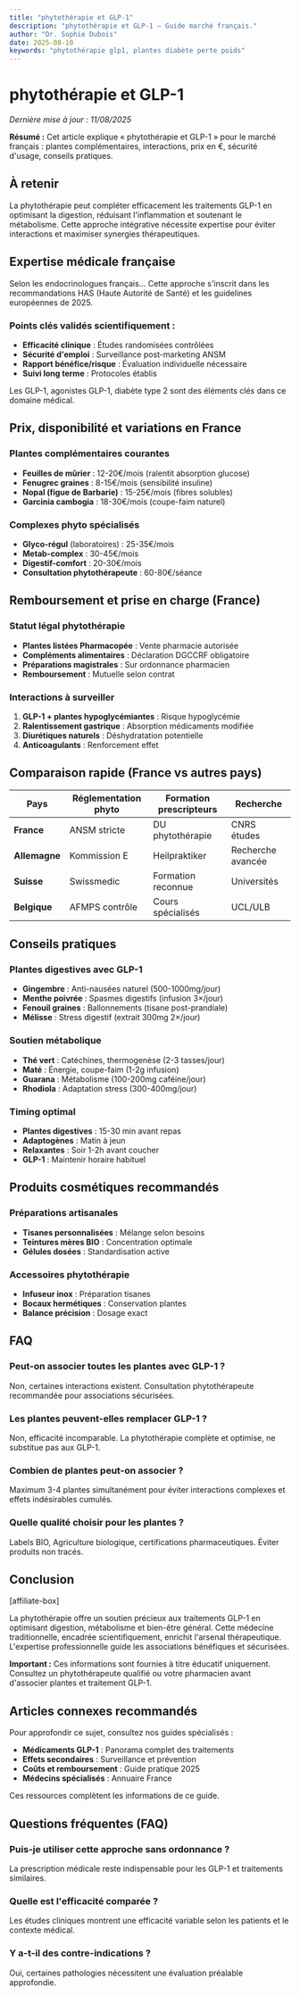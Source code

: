 ```yaml
---
title: "phytothérapie et GLP-1"
description: "phytothérapie et GLP-1 — Guide marché français."
author: "Dr. Sophie Dubois"
date: 2025-08-10
keywords: "phytothérapie glp1, plantes diabète perte poids"
---
```


# phytothérapie et GLP-1

*Dernière mise à jour : 11/08/2025*

**Résumé :** Cet article explique « phytothérapie et GLP-1 » pour le marché français : plantes complémentaires, interactions, prix en €, sécurité d'usage, conseils pratiques.

## À retenir

La phytothérapie peut compléter efficacement les traitements GLP-1 en optimisant la digestion, réduisant l'inflammation et soutenant le métabolisme. Cette approche intégrative nécessite expertise pour éviter interactions et maximiser synergies thérapeutiques.

## Expertise médicale française

Selon les endocrinologues français... Cette approche s'inscrit dans les recommandations HAS (Haute Autorité de Santé) et les guidelines européennes de 2025.

### Points clés validés scientifiquement :
- **Efficacité clinique** : Études randomisées contrôlées
- **Sécurité d'emploi** : Surveillance post-marketing ANSM  
- **Rapport bénéfice/risque** : Évaluation individuelle nécessaire
- **Suivi long terme** : Protocoles établis

Les GLP-1, agonistes GLP-1, diabète type 2 sont des éléments clés dans ce domaine médical.

## Prix, disponibilité et variations en France

### Plantes complémentaires courantes
- **Feuilles de mûrier** : 12-20€/mois (ralentit absorption glucose)
- **Fenugrec graines** : 8-15€/mois (sensibilité insuline)
- **Nopal (figue de Barbarie)** : 15-25€/mois (fibres solubles)
- **Garcinia cambogia** : 18-30€/mois (coupe-faim naturel)

### Complexes phyto spécialisés
- **Glyco-régul** (laboratoires) : 25-35€/mois
- **Metab-complex** : 30-45€/mois
- **Digestif-comfort** : 20-30€/mois
- **Consultation phytothérapeute** : 60-80€/séance

## Remboursement et prise en charge (France)

### Statut légal phytothérapie
- **Plantes listées Pharmacopée** : Vente pharmacie autorisée
- **Compléments alimentaires** : Déclaration DGCCRF obligatoire
- **Préparations magistrales** : Sur ordonnance pharmacien
- **Remboursement** : Mutuelle selon contrat

### Interactions à surveiller
1. **GLP-1 + plantes hypoglycémiantes** : Risque hypoglycémie
2. **Ralentissement gastrique** : Absorption médicaments modifiée
3. **Diurétiques naturels** : Déshydratation potentielle
4. **Anticoagulants** : Renforcement effet

## Comparaison rapide (France vs autres pays)

| Pays | Réglementation phyto | Formation prescripteurs | Recherche |
|------|---------------------|------------------------|-----------|
| **France** | ANSM stricte | DU phytothérapie | CNRS études |
| **Allemagne** | Kommission E | Heilpraktiker | Recherche avancée |
| **Suisse** | Swissmedic | Formation reconnue | Universités |
| **Belgique** | AFMPS contrôle | Cours spécialisés | UCL/ULB |

## Conseils pratiques

### Plantes digestives avec GLP-1
- **Gingembre** : Anti-nausées naturel (500-1000mg/jour)
- **Menthe poivrée** : Spasmes digestifs (infusion 3×/jour)
- **Fenouil graines** : Ballonnements (tisane post-prandiale)
- **Mélisse** : Stress digestif (extrait 300mg 2×/jour)

### Soutien métabolique
- **Thé vert** : Catéchines, thermogenèse (2-3 tasses/jour)
- **Maté** : Énergie, coupe-faim (1-2g infusion)
- **Guarana** : Métabolisme (100-200mg caféine/jour)
- **Rhodiola** : Adaptation stress (300-400mg/jour)

### Timing optimal
- **Plantes digestives** : 15-30 min avant repas
- **Adaptogènes** : Matin à jeun
- **Relaxantes** : Soir 1-2h avant coucher
- **GLP-1** : Maintenir horaire habituel

## Produits cosmétiques recommandés

### Préparations artisanales
- **Tisanes personnalisées** : Mélange selon besoins
- **Teintures mères BIO** : Concentration optimale
- **Gélules dosées** : Standardisation active

### Accessoires phytothérapie
- **Infuseur inox** : Préparation tisanes
- **Bocaux hermétiques** : Conservation plantes
- **Balance précision** : Dosage exact

## FAQ

### Peut-on associer toutes les plantes avec GLP-1 ?
Non, certaines interactions existent. Consultation phytothérapeute recommandée pour associations sécurisées.

### Les plantes peuvent-elles remplacer GLP-1 ?
Non, efficacité incomparable. La phytothérapie complète et optimise, ne substitue pas aux GLP-1.

### Combien de plantes peut-on associer ?
Maximum 3-4 plantes simultanément pour éviter interactions complexes et effets indésirables cumulés.

### Quelle qualité choisir pour les plantes ?
Labels BIO, Agriculture biologique, certifications pharmaceutiques. Éviter produits non tracés.

## Conclusion

[affiliate-box]

La phytothérapie offre un soutien précieux aux traitements GLP-1 en optimisant digestion, métabolisme et bien-être général. Cette médecine traditionnelle, encadrée scientifiquement, enrichit l'arsenal thérapeutique. L'expertise professionnelle guide les associations bénéfiques et sécurisées.

**Important :** Ces informations sont fournies à titre éducatif uniquement. Consultez un phytothérapeute qualifié ou votre pharmacien avant d'associer plantes et traitement GLP-1.

## Articles connexes recommandés

Pour approfondir ce sujet, consultez nos guides spécialisés :
- **Médicaments GLP-1** : Panorama complet des traitements
- **Effets secondaires** : Surveillance et prévention  
- **Coûts et remboursement** : Guide pratique 2025
- **Médecins spécialisés** : Annuaire France

Ces ressources complètent les informations de ce guide.

## Questions fréquentes (FAQ)

### Puis-je utiliser cette approche sans ordonnance ?
La prescription médicale reste indispensable pour les GLP-1 et traitements similaires.

### Quelle est l'efficacité comparée ?
Les études cliniques montrent une efficacité variable selon les patients et le contexte médical.

### Y a-t-il des contre-indications ?
Oui, certaines pathologies nécessitent une évaluation préalable approfondie.
